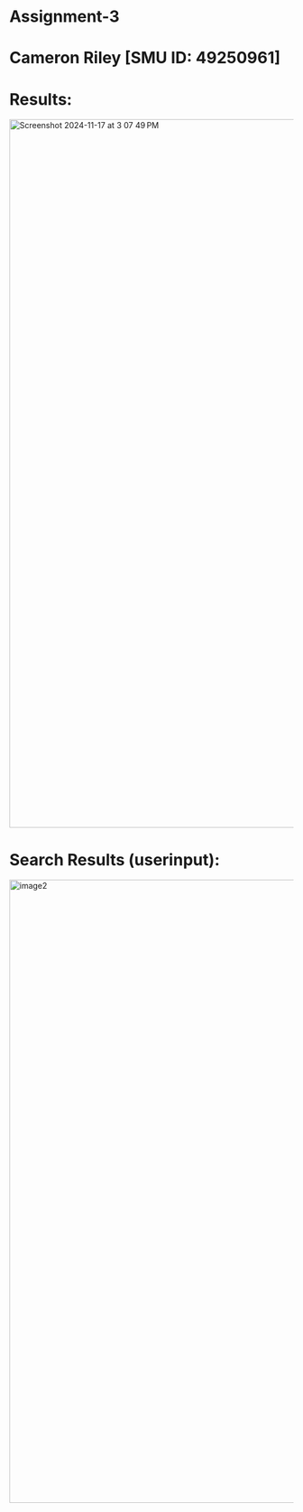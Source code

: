 # Assignment-3

# Cameron Riley [SMU ID: 49250961]

# Results:
<img width="1255" alt="Screenshot 2024-11-17 at 3 07 49 PM" src="https://github.com/user-attachments/assets/12fcb740-277a-4bca-b58d-a810e7880743">


# Search Results (userinput):
<img width="1104" alt="image2" src="https://github.com/user-attachments/assets/65edacf6-261e-451a-bd5e-20590bacab04">

